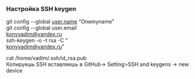 ### Настройка SSH keygen

git config --global [user.name](http://user.name/) "Onemyname"  
git config --global user.email  
konvvadim@yandex.ru  
ssh-keygen -o -t rsa -C "  
konvvadim@yandex.ru"

cat /home/vadim/.ssh/id_rsa.pub  
Копируешь SSH вставляешь в GitHub-> Setting>SSH and keygens -> new device